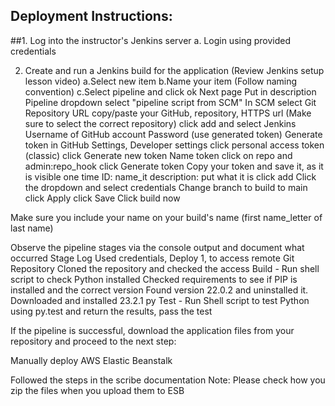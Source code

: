 
## Deployment Instructions:
##1. Log into the instructor's Jenkins server
	a. Login using provided credentials

2. Create and run a Jenkins build for the application (Review Jenkins setup lesson video)
	a.Select new item
	b.Name your item (Follow naming convention)
	c.Select pipeline and click ok
	Next page
	Put in description 
	Pipeline dropdown select "pipeline script from SCM"
		In SCM select Git
		Repository URL copy/paste your GitHub, repository, HTTPS url (Make sure to select the correct repository)
			click add and select Jenkins
				Username of GitHub account
				Password (use generated token)
					Generate token in GitHub
					Settings, Developer settings
					click personal access token (classic)
					click Generate new token
						Name token
						click on repo and admin:repo_hook
						click Generate token
					Copy your token and save it, as it is visible one time
					ID: name_it
					description: put what it is
					click add
			Click the dropdown and select credentials
			Change branch to build to main
			click Apply
			click Save
	Click build now
		
Make sure you include your name on your build's name (first name_letter of last name)

Observe the pipeline stages via the console output and document what occurred
	Stage Log Used credentials, Deploy 1, to access remote Git Repository Cloned the repository and checked the access
	Build - Run shell script to check Python installed Checked requirements to see if PIP is installed and the correct version Found version 22.0.2 and uninstalled it. Downloaded and   installed 23.2.1 py
	Test - Run Shell script to test Python using py.test and return the results, pass the test

If the pipeline is successful, download the application files from your repository and proceed to the next step:

Manually deploy AWS Elastic Beanstalk

Followed the steps in the scribe documentation 
	Note: Please check how you zip the files when you upload them to ESB
